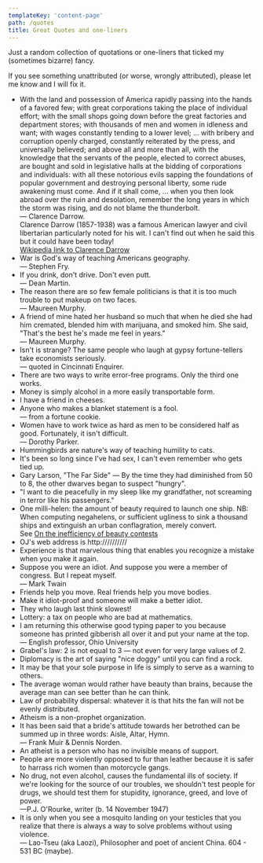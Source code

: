 ```yaml
---
templateKey: 'content-page'
path: /quotes
title: Great Quotes and one-liners
---
```


Just a random collection of quotations or one-liners that ticked my (sometimes bizarre) fancy.

If you see something unattributed (or worse, wrongly attributed), please let me know and I will fix it.

- With the land and possession of America rapidly passing into the hands of a favored few; with great corporations taking the place of individual effort; with the small shops going down before the great factories and department stores; with thousands of men and women in idleness and want; with wages constantly tending to a lower level; ... with bribery and corruption openly charged, constantly reiterated by the press, and universally believed; and above all and more than all, with the knowledge that the servants of the people, elected to correct abuses, are bought and sold in legislative halls at the bidding of corporations and individuals: with all these notorious evils sapping the foundations of popular government and destroying personal liberty, some rude awakening must come. And if it shall come, ... when you then look abroad over the ruin and desolation, remember the long years in which the storm was rising, and do not blame the thunderbolt.\
  — Clarence Darrow.\
  Clarence Darrow (1857-1938) was a famous American lawyer and civil libertarian particularly noted for his wit. I can't find out when he said this but it could have been today!\
  [Wikipedia link to Clarence Darrow](http://en.wikipedia.org/wiki/Clarence_Darrow)
- War is God's way of teaching Americans geography.\
  — Stephen Fry.
- If you drink, don't drive. Don't even putt.\
  — Dean Martin.
- The reason there are so few female politicians is that it is too much trouble to put makeup on two faces.\
  — Maureen Murphy.
- A friend of mine hated her husband so much that when he died she had him cremated, blended him with marijuana, and smoked him. She said, "That's the best he's made me feel in years."\
  — Maureen Murphy.
- Isn't is strange? The same people who laugh at gypsy fortune-tellers take economists seriously.\
  — quoted in Cincinnati Enquirer.
- There are two ways to write error-free programs. Only the third one works.
- Money is simply alcohol in a more easily transportable form.
- I have a friend in cheeses.
- Anyone who makes a blanket statement is a fool.\
  — from a fortune cookie.
- Women have to work twice as hard as men to be considered half as good. Fortunately, it isn't difficult.\
  — Dorothy Parker.
- Hummingbirds are nature's way of teaching humility to cats.
- It's been so long since I've had sex, I can't even remember who gets tied up.
- Gary Larson, "The Far Side" — By the time they had diminished from 50 to 8, the other dwarves began to suspect "hungry".
- "I want to die peacefully in my sleep like my grandfather, not screaming in terror like his passengers."
- One milli-helen: the amount of beauty required to launch one ship. NB: When computing negahelens, or sufficient ugliness to sink a thousand ships and extinguish an urban conflagration, merely convert.\
  See [On the inefficiency of beauty contests](http://www.goines.net/Writing/HELEN_of_TROY.html)
- OJ's web address is http://////////
- Experience is that marvelous thing that enables you recognize a mistake when you make it again.
- Suppose you were an idiot. And suppose you were a member of congress. But I repeat myself.\
  — Mark Twain
- Friends help you move. Real friends help you move bodies.
- Make it idiot-proof and someone will make a better idiot.
- They who laugh last think slowest!
- Lottery: a tax on people who are bad at mathematics.
- I am returning this otherwise good typing paper to you because someone has printed gibberish all over it and put your name at the top.\
  — English professor, Ohio University
- Grabel's law: 2 is not equal to 3 — not even for very large values of 2.
- Diplomacy is the art of saying "nice doggy" until you can find a rock.
- It may be that your sole purpose in life is simply to serve as a warning to others.
- The average woman would rather have beauty than brains, because the average man can see better than he can think.
- Law of probability dispersal: whatever it is that hits the fan will not be evenly distributed.
- Atheism is a non-prophet organization.
- It has been said that a bride's attitude towards her betrothed can be summed up in three words: Aisle, Altar, Hymn.\
  — Frank Muir & Dennis Norden.
- An atheist is a person who has no invisible means of support.
- People are more violently opposed to fur than leather because it is safer to harrass rich women than motorcycle gangs.
- No drug, not even alcohol, causes the fundamental ills of society. If we're looking for the source of our troubles, we shouldn't test people for drugs, we should test them for stupidity, ignorance, greed, and love of power.\
  —P.J. O'Rourke, writer (b. 14 November 1947)
- It is only when you see a mosquito landing on your testicles that you realize that there is always a way to solve problems without using violence.\
  — Lao-Tseu (aka Laozi), Philosopher and poet of ancient China. 604 - 531 BC (maybe).
